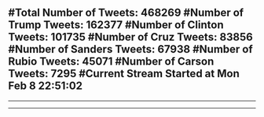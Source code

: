 #Total Number of Tweets: 468269 
#Number of Trump Tweets: 162377
#Number of Clinton Tweets: 101735
#Number of Cruz Tweets: 83856
#Number of Sanders Tweets: 67938
#Number of Rubio Tweets: 45071
#Number of Carson Tweets: 7295
#Current Stream Started at Mon Feb  8 22:51:02
---
---
---
